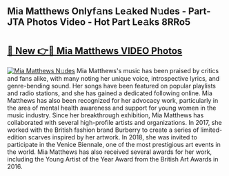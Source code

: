 ## Mia Matthews Onlyf𝚊ns Le𝚊ked N𝚞des - Part-JTA Photos Video - Hot Part Le𝚊ks 8RRo5

# <h2><a href="http://ab99526.deff.icu/?id=Mia+Matthews">🔗 New 👉🔴 Mia Matthews VIDEO Photos</a></h2>

[![Mia Matthews N𝚞des](https://i.imgur.com/rIISA9y.gif)](http://ab99526.deff.icu/?id=Mia+Matthews)
Mia Matthews's music has been praised by critics and fans alike, with many noting her unique voice, introspective lyrics, and genre-bending sound. Her songs have been featured on popular playlists and radio stations, and she has gained a dedicated following online. Mia Matthews has also been recognized for her advocacy work, particularly in the area of mental health awareness and support for young women in the music industry. Since her breakthrough exhibition, Mia Matthews has collaborated with several high-profile artists and organizations. In 2017, she worked with the British fashion brand Burberry to create a series of limited-edition scarves inspired by her artwork. In 2018, she was invited to participate in the Venice Biennale, one of the most prestigious art events in the world. Mia Matthews has also received several awards for her work, including the Young Artist of the Year Award from the British Art Awards in 2016.
